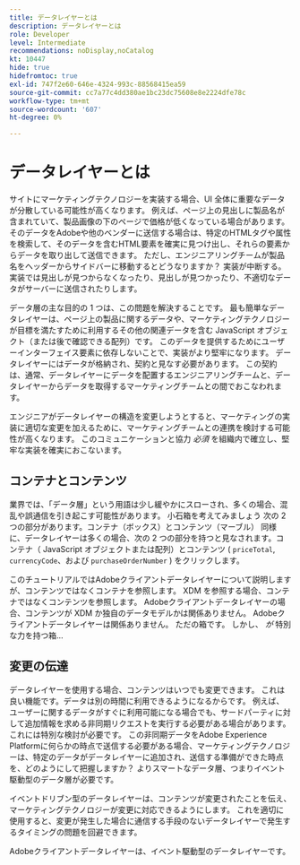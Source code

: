 ```yaml
---
title: データレイヤーとは
description: データレイヤーとは
role: Developer
level: Intermediate
recommendations: noDisplay,noCatalog
kt: 10447
hide: true
hidefromtoc: true
exl-id: 747f2e60-646e-4324-993c-88568415ea59
source-git-commit: cc7a77c4dd380ae1bc23dc75608e8e2224dfe78c
workflow-type: tm+mt
source-wordcount: '607'
ht-degree: 0%

---
```


# データレイヤーとは

サイトにマーケティングテクノロジーを実装する場合、UI 全体に重要なデータが分散している可能性が高くなります。 例えば、ページ上の見出しに製品名が含まれていて、製品画像の下のページで価格が低くなっている場合があります。 そのデータをAdobeや他のベンダーに送信する場合は、特定のHTMLタグや属性を検索して、そのデータを含むHTML要素を確実に見つけ出し、それらの要素からデータを取り出して送信できます。 ただし、エンジニアリングチームが製品名をヘッダーからサイドバーに移動するとどうなりますか？ 実装が中断する。 実装では見出しが見つからなくなったり、見出しが見つかったり、不適切なデータがサーバーに送信されたりします。

データ層の主な目的の 1 つは、この問題を解決することです。 最も簡単なデータレイヤーは、ページ上の製品に関するデータや、マーケティングテクノロジーが目標を満たすために利用するその他の関連データを含む JavaScript オブジェクト（または後で確認できる配列）です。 このデータを提供するためにユーザーインターフェイス要素に依存しないことで、実装がより堅牢になります。 データレイヤーにはデータが格納され、契約と見なす必要があります。 この契約は、通常、データレイヤーにデータを配置するエンジニアリングチームと、データレイヤーからデータを取得するマーケティングチームとの間でおこなわれます。

エンジニアがデータレイヤーの構造を変更しようとすると、マーケティングの実装に適切な変更を加えるために、マーケティングチームとの連携を検討する可能性が高くなります。 このコミュニケーションと協力 _必須_ を組織内で確立し、堅牢な実装を確実におこないます。

## コンテナとコンテンツ

業界では、「データ層」という用語は少し緩やかにスローされ、多くの場合、混乱や誤通信を引き起こす可能性があります。 小石箱を考えてみましょう 次の 2 つの部分があります。コンテナ（ボックス）とコンテンツ（マーブル） 同様に、データレイヤーは多くの場合、次の 2 つの部分を持つと見なされます。コンテナ（ JavaScript オブジェクトまたは配列）とコンテンツ ( `priceTotal`, `currencyCode`、および `purchaseOrderNumber` ) をクリックします。

このチュートリアルではAdobeクライアントデータレイヤーについて説明しますが、コンテンツではなくコンテナを参照します。 XDM を参照する場合、コンテナではなくコンテンツを参照します。 Adobeクライアントデータレイヤーの場合、コンテンツが XDM か独自のデータモデルかは関係ありません。 Adobeクライアントデータレイヤーは関係ありません。 ただの箱です。 しかし、 _が_ 特別な力を持つ箱…

## 変更の伝達

データレイヤーを使用する場合、コンテンツはいつでも変更できます。 これは良い機能です。データは別の時間に利用できるようになるからです。 例えば、ユーザーに関するデータがすぐに利用可能になる場合でも、サードパーティに対して追加情報を求める非同期リクエストを実行する必要がある場合があります。 これには特別な検討が必要です。 この非同期データをAdobe Experience Platformに何らかの時点で送信する必要がある場合、マーケティングテクノロジーは、特定のデータがデータレイヤーに追加され、送信する準備ができた時点を、どのようにして把握しますか？ よりスマートなデータ層、つまりイベント駆動型のデータ層が必要です。

イベントドリブン型のデータレイヤーは、コンテンツが変更されたことを伝え、マーケティングテクノロジーが変更に対応できるようにします。 これを適切に使用すると、変更が発生した場合に通信する手段のないデータレイヤーで発生するタイミングの問題を回避できます。

Adobeクライアントデータレイヤーは、イベント駆動型のデータレイヤーです。
